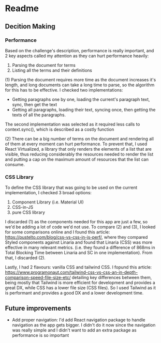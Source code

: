 # Readme

## Decition Making

### Performance

Based on the challenge's description, performance is really important, and 2 key aspects called my attention as they can hurt performance heavily:
1. Parsing the document for terms
2. Listing all the terms and their definitions

(1) Parsing the document requires more time as the document increases it's length, and long documents can take a long time to parse, so the algorithm for this has to be effective. I checked two implementations: 
- Getting paragraphs one by one, loading the current's paragraph text, sync, then get the text
- Getting all paragraphs, loading their text, syncing once, then getting the texts of all the paragraphs.

The second implementation was selected as it required less calls to context.sync(), which is described as a costly function

(2) There can be a big number of terms on the document and rendering all of them at every moment can hurt performance. To prevent that, I used React Virtualized, a library that only renders the elements of a list that are visible, thus reducing considerably the resources needed to render the list and putting a cap on the maximum amount of resources that the list can consume.

### CSS Library

To define the CSS library that was going to be used on the current implementation, I checked 3 broad options: 
1. Component Library (i.e. Material UI)
2. CSS-in-JS
3. pure CSS library

I discarded (1) as the components needed for this app are just a few, so we'd be adding a lot of code we'd not use. To compare (2) and (3), I looked for some comparisons online and I found this article: https://pustelto.com/blog/css-vs-css-in-js-perf/, where they compared Styled components against Linaria and found that Linaria (CSS) was more effective in many relevant metrics. (i.e. they found a difference of 868ms in Total Blocking Time between Linaria and SC in one implementation). From that, I discarded (2). 

Lastly, I had 2 flavours: vanilla CSS and tailwind CSS. I fopund this article: https://www.programonaut.com/tailwind-css-vs-css-an-in-depth-comparison-speed-file-size-etc/ detailing key differences between them, being mostly that Tailwind is more efficient for development and provides a great DX, while CSS has a lower file size (CSS files). So I used Tailwind as it is performant and provides a good DX and a lower development time.

## Future improvements

- Add proper navigation: I'd add React navigation package to handle navigation as the app gets bigger. I didn't do it now since the navigation was really simple and I didn't want to add an extra package as performance is so important